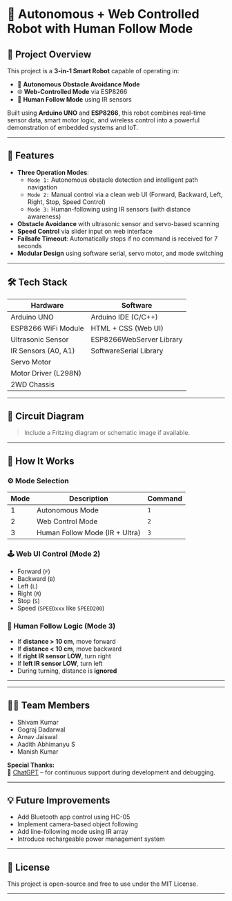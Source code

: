 # 🤖 Autonomous + Web Controlled Robot with Human Follow Mode

 <!-- ![Robot Banner](https://via.placeholder.com/1000x300.png?text=Autonomous+Web+Controlled+Robot) You can add your real image URL here -->

## 🚀 Project Overview

This project is a **3-in-1 Smart Robot** capable of operating in:
- 🧠 **Autonomous Obstacle Avoidance Mode**
- 🌐 **Web-Controlled Mode** via ESP8266
- 🚶 **Human Follow Mode** using IR sensors

Built using **Arduino UNO** and **ESP8266**, this robot combines real-time sensor data, smart motor logic, and wireless control into a powerful demonstration of embedded systems and IoT.

---

## 📌 Features

- **Three Operation Modes**:
  - `Mode 1:` Autonomous obstacle detection and intelligent path navigation
  - `Mode 2:` Manual control via a clean web UI (Forward, Backward, Left, Right, Stop, Speed Control)
  - `Mode 3:` Human-following using IR sensors (with distance awareness)
- **Obstacle Avoidance** with ultrasonic sensor and servo-based scanning
- **Speed Control** via slider input on web interface
- **Failsafe Timeout**: Automatically stops if no command is received for 7 seconds
- **Modular Design** using software serial, servo motor, and mode switching

---

## 🛠️ Tech Stack

| Hardware              | Software                |
|----------------------|-------------------------|
| Arduino UNO           | Arduino IDE (C/C++)     |
| ESP8266 WiFi Module   | HTML + CSS (Web UI)     |
| Ultrasonic Sensor     | ESP8266WebServer Library|
| IR Sensors (A0, A1)   | SoftwareSerial Library  |
| Servo Motor           |                         |
| Motor Driver (L298N)  |                         |
| 2WD Chassis           |                         |

---

## 🧩 Circuit Diagram

> Include a Fritzing diagram or schematic image if available.

---

## 🔌 How It Works

### ⚙️ Mode Selection
| Mode | Description                      | Command |
|------|----------------------------------|---------|
| 1    | Autonomous Mode                  | `1`     |
| 2    | Web Control Mode                 | `2`     |
| 3    | Human Follow Mode (IR + Ultra)   | `3`     |

### 🕹️ Web UI Control (Mode 2)
- Forward (`F`)
- Backward (`B`)
- Left (`L`)
- Right (`R`)
- Stop (`S`)
- Speed (`SPEEDxxx` like `SPEED200`)

### 🤖 Human Follow Logic (Mode 3)
- If **distance > 10 cm**, move forward  
- If **distance < 10 cm**, move backward  
- If **right IR sensor LOW**, turn right  
- If **left IR sensor LOW**, turn left  
- During turning, distance is **ignored**

---

---

## 👨‍💻 Team Members

- Shivam Kumar  
- Gograj Dadarwal  
- Arnav Jaiswal  
- Aadith Abhimanyu S  
- Manish Kumar  

**Special Thanks:**  
🤖 [ChatGPT](https://openai.com/chatgpt) – for continuous support during development and debugging.

---

## 💡 Future Improvements

- Add Bluetooth app control using HC-05  
- Implement camera-based object following  
- Add line-following mode using IR array  
- Introduce rechargeable power management system

---

## 📜 License

This project is open-source and free to use under the MIT License.

---



